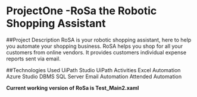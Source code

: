 # ProjectOne -RoSa the Robotic Shopping Assistant

##Project Description 
RoSA is your robotic shopping assistant, here to help you automate your shopping business. RoSA helps you shop for all your customers from online vendors. It provides customers individual expense reports sent via email.

##Technologies Used
UiPath Studio
UiPath Activities
Excel Automation 
Azure Studio DBMS 
SQL Server
Email Automation 
Attended Automation

**Current working version of RoSa is Test_Main2.xaml**
